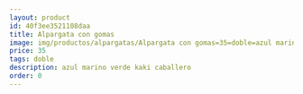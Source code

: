 ```yaml
---
layout: product
id: 40f3ee3521108daa
title: Alpargata con gomas
image: img/productos/alpargatas/Alpargata con gomas=35=doble=azul marino verde kaki caballero.webp
price: 35
tags: doble
description: azul marino verde kaki caballero
order: 0
---
```

